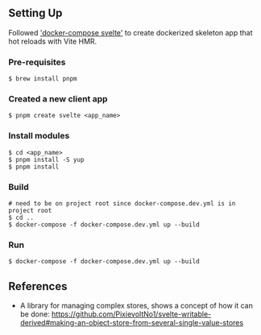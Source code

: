 ## Setting Up

Followed ['docker-compose svelte'](https://jenyus.web.app/blog/2021-05-30-setting-up-a-development-environment-for-sveltekit-with-docker-and-compose) to create dockerized skeleton app that hot reloads with Vite HMR.

### Pre-requisites
```
$ brew install pnpm
```

### Created a new client app
```
$ pnpm create svelte <app_name>
```

### Install modules
```
$ cd <app_name>
$ pnpm install -S yup
$ pnpm install
```

### Build
```
# need to be on project root since docker-compose.dev.yml is in project root
$ cd ..  
$ docker-compose -f docker-compose.dev.yml up --build
```

### Run
```
$ docker-compose -f docker-compose.dev.yml up --build 
```

## References
* A library for managing complex stores, shows a concept of how it can be done: https://github.com/PixievoltNo1/svelte-writable-derived#making-an-object-store-from-several-single-value-stores
